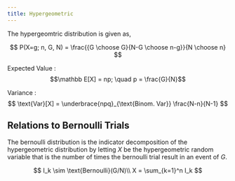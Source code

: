 ```yaml
---
title: Hypergeometric
---
```


The hypergeomtric distribution is given as,

$$
P(X=g; n, G, N) = \frac{{G \choose G}{N-G \choose n-g}}{N \choose n}
$$

Expected Value
: $$\mathbb E[X] = np; \quad p = \frac{G}{N}$$

Variance
: $$ \text{Var}[X] = \underbrace{npq}_{\text{Binom. Var}} \frac{N-n}{N-1} $$

## Relations to Bernoulli Trials
The bernoulli distribution is the indicator decomposition of the hypergeometric distribution by letting $X$ be the hypergeometric random variable that is the number of times the bernoulli trial result in an event of $G$.

$$
I_k \sim \text{Bernoulli}(G/N)\\
X = \sum_{k=1}^n I_k
$$